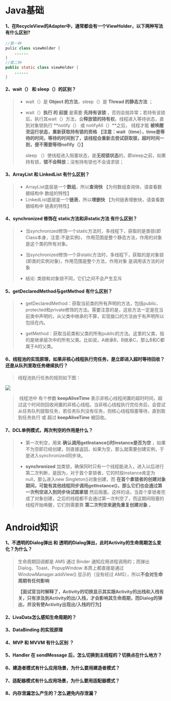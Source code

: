 # **Java基础**

#### 1、在RecycleView的Adapter中，通常都会有一个ViewHolder，以下两种写法有什么区别?

```java
//第一种
pulic class viewHolder {
    ......
}
//第二种
public static class viewHolder {
    ......
}
```



#### 2、wait（） 和  sleep（）的区别？

> - wait（）是 **Object 的方法**，sleep（）是 **Thread 的静态方法** ；
>
> - wait（）**执行 的 前提** 是需要 **先持有该锁** ，否则会抛异常；若持有该锁后，执行其wait（）方法，会**释放锁的持有权**，线程进入等待状态，直到对象锁执行 **notify（） 或 notifyAll（）**之后， 线程才能 **被唤醒至运行状态，重新获取持有锁的资格**
>   **【注意：wait（time），time是等待的时间，等待的时间到了，该线程会重新去尝试获取锁，超时时间一到，便不需要等待nofify（）】**
>
>   sleep （）使线程进入阻塞状态，是**无视锁状态**的，即sleep之前，如果持有锁，**锁不会释放**；没有持有锁也不会请求锁；



#### 3、ArrayList 和 LinkedList 有什么区别？

> - ArrayList底层是一个**数组**，所以**查询快** 【为何数组查询快，请查看数据结构中 数组的特性】
> - LinkedList底层是一个**链表**，所以**增删快** 【为何链表增删快，请查看数据结构中 链表的特性】



#### 4、synchronized 修饰在 static方法和非static方法 有什么区别？

> - 当synchronized修饰一个static方法时，多线程下，获取的是类锁(即Class本身，注意:不是实例)， 作用范围是整个静态方法，作用的对象是这个类的所有对象。
>
> - 当synchronized修饰一个非static方法时，多线程下，获取的是对象锁(即类的实例对象)，作用范围是整个方法，作用对象     是调用该方法的对象
>
> - 结论: 类锁和对象锁不同，它们之间不会产生互斥

#### 5、getDeclaredMethod与getMethod 有什么区别？

> - getDeclaredMethod：获取当前类的所有声明的方法，包括public、protected和private修饰的方法。需要注意的是，这些方法一定是在当前类中声明的，从父类中继承的不算，实现接口的方法由于有声明所以包括在内。
>
> - getMethod：获取当前类和父类的所有public的方法。这里的父类，指的是继承层次中的所有父类。比如说，A继承B，B继承C，那么B和C都属于A的父类。

#### 6、线程池的实现原理，如果非核心线程执行完任务，是立即进入超时等待回收？还是从队列里取任务继续执行？

> 线程池执行任务的规则如下图：

![](E:\Desktop\MarkDown\笔记\asset\线程池任务执行规则.png)

> ​		线程池中 有个参数 **keepAliveTime** 表示非核心线程闲置的超时时间，超过这个时间则回收闲置的非核心线程。当非核心线程执行完任务后，会尝试从任务队列提取任务，若任务队列没有任务，则核心线程阻塞等待，直到取到任务执行 或 超过 **keepAliveTime** 被回收。

#### 7、DCL单例模式，两次判空的作用是什么？

> - 第一次判空，用来 **确认调用getInstance()时instance是否为空** ，如果不为空即已经创建，则直接返回，如果为空，那么就需要创建实例，于是进入synchronized同步块。
>
> - **synchronized** 加类锁，确保同时只有一个线程能进入，进入以后进行第二次判断，是因为，对于首个拿锁者，它的时段instance肯定为null，那么进入new Singleton()对象创建，而 **在首个拿锁者的创建对象期间，可能有其他线程同步调用getInstance()，那么它们也会通过第一次判空进入到同步块试图拿锁** 然后阻塞。这样的话，当首个拿锁者完成了对象创建，之后的线程都不会通过第一次判空了，而这期间阻塞的线程开始唤醒，它们则需要靠 **第二次判空来避免重复创建对象** 。

# **Android知识**

#### 1、不透明的Dialog弹出 和 透明的Dialog弹出，此时Activity的生命周期怎么变化？为什么？

> 生命周期回调都是 AMS 通过 Binder 通知应用进程调用的；而弹出 Dialog、Toast、PopupWindow 本质上都直接是通过 WindowManager.addView() 显示的（没有经过 AMS），所以**不会对生命周期有任何影响**
>
> **【面试官当时解释了，Activity的切换显示其实跟Activity的出栈和入栈有关，只有涉及到Activity的出/入栈，才会影响其生命周期，而Dialog的弹出，并没有使Activity出现出/入栈的行为】**

#### 2、LivaData怎么感知生命周期的？



#### 3、DataBinding 的实现原理



#### 4、MVP 和 MVVM 有什么区别 ？



#### 5、Handler 在 sendMessage 后，怎么切换到主线程的？切换点在什么地方？



#### 6、建造者模式有什么应用场景，为什么要用建造者模式？



#### 7、适配器模式有什么应用场景，为什么要用适配器模式？



#### 8、内存泄漏怎么产生的？怎么避免内存泄漏？